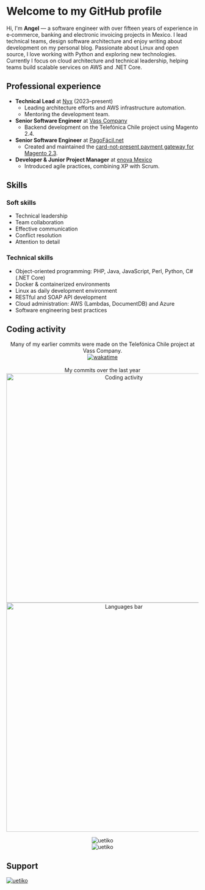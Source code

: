 # Welcome to my GitHub profile

Hi, I'm **Angel** — a software engineer with over fifteen years of experience in e‑commerce, banking and electronic invoicing projects in Mexico. I lead technical teams, design software architecture and enjoy writing about development on my personal blog. Passionate about Linux and open source, I love working with Python and exploring new technologies.
Currently I focus on cloud architecture and technical leadership, helping teams build scalable services on AWS and .NET Core.

## Professional experience

- **Technical Lead** at [Nyx](https://nyx.mx) (2023–present)
  - Leading architecture efforts and AWS infrastructure automation.
  - Mentoring the development team.
- **Senior Software Engineer** at [Vass Company](https://www.linkedin.com/company/vass-latam/)
  - Backend development on the Telefónica Chile project using Magento 2.4.
- **Senior Software Engineer** at [PagoFácil.net](https://www.linkedin.com/company/pagofacil/)
  - Created and maintained the [card-not-present payment gateway for Magento 2.3](https://packagist.org/packages/pagofacilnet/module-payment).
- **Developer & Junior Project Manager** at [enova Mexico](https://packagist.org/packages/enova/)
  - Introduced agile practices, combining XP with Scrum.

## Skills

### Soft skills
- Technical leadership
- Team collaboration
- Effective communication
- Conflict resolution
- Attention to detail

### Technical skills
- Object-oriented programming: PHP, Java, JavaScript, Perl, Python, C# (.NET Core)
- Docker & containerized environments
- Linux as daily development environment
- RESTful and SOAP API development
- Cloud administration: AWS (Lambdas, DocumentDB) and Azure
- Software engineering best practices

## Coding activity

<p align="center">
  Many of my earlier commits were made on the Telefónica Chile project at Vass Company.
  <br>
  <a href="https://wakatime.com/badge/user/8a272fcb-113b-4d48-b227-e717ab94571a/project/467ac21a-4804-43d5-a29f-9fa7ce129efe" target="_blank">
    <img src="https://wakatime.com/badge/user/8a272fcb-113b-4d48-b227-e717ab94571a/project/467ac21a-4804-43d5-a29f-9fa7ce129efe.svg" alt="wakatime">
  </a>
  <br><br>
  My commits over the last year
  <br>
  <a href="https://wakatime.com/@uetiko" target="_blank">
    <img src="https://wakatime.com/share/@uetiko/72f887e8-d80d-4022-91c6-44ddcba7c8f5.png" alt="Coding activity" width="600px">
  </a>
  <a href="https://wakatime.com/@uetiko" target="_blank">
    <img src="https://wakatime.com/share/@uetiko/49b46865-8eee-4eb2-bb69-5702965d0d2e.svg" alt="Languages bar" width="600px">
  </a>
</p>

<p align="center">
  <img src="https://github-readme-stats.vercel.app/api/top-langs?username=uetiko&show_icons=true&locale=en&layout=compact" alt="uetiko">
  <br>
  <img src="https://github-readme-stats.vercel.app/api?username=uetiko&show_icons=true&locale=en" alt="uetiko">
</p>

## Support

[![uetiko](https://cdn.buymeacoffee.com/buttons/v2/default-yellow.png)](https://www.buymeacoffee.com/uetiko)
